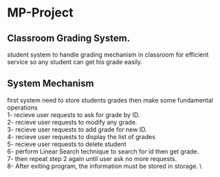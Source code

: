 # MP-Project
## Classroom Grading System.
student system to handle grading mechanism in classroom for efficient service 
so any student can get his grade easily.

## System Mechanism
first system need to store students grades then make some fundamental operations \
1- recieve user requests to ask for grade by ID. \
2- recieve user requests to modify any grade. \
3- recieve user requests to add grade for new ID. \
4- recieve user requests to display the list of grades\
5- recieve user requests to delete student\
6- perform Linear Search technique to search for id then get grade. \
7- then repeat step 2 again until user ask no more requests.\
8- After exiting program, the information must be stored in storage. \ 
